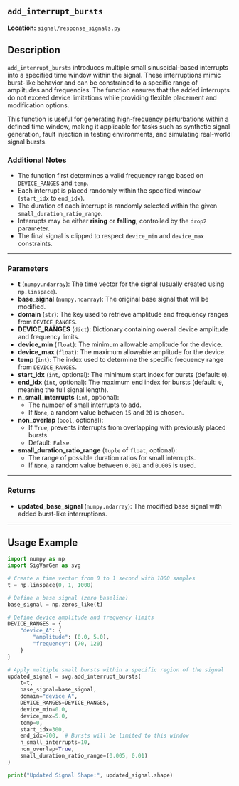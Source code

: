 ## `add_interrupt_bursts`

**Location:** `signal/response_signals.py`

## Description

`add_interrupt_bursts` introduces multiple small sinusoidal-based interrupts into a specified time window within the signal. These interruptions mimic burst-like behavior and can be constrained to a specific range of amplitudes and frequencies. The function ensures that the added interrupts do not exceed device limitations while providing flexible placement and modification options.

This function is useful for generating high-frequency perturbations within a defined time window, making it applicable for tasks such as synthetic signal generation, fault injection in testing environments, and simulating real-world signal bursts.

### Additional Notes

- The function first determines a valid frequency range based on `DEVICE_RANGES` and `temp`.  
- Each interrupt is placed randomly within the specified window (`start_idx` to `end_idx`).  
- The duration of each interrupt is randomly selected within the given `small_duration_ratio_range`.  
- Interrupts may be either **rising** or **falling**, controlled by the `drop2` parameter.  
- The final signal is clipped to respect `device_min` and `device_max` constraints.  

---

### Parameters

- **t** (`numpy.ndarray`): The time vector for the signal (usually created using `np.linspace`).  
- **base_signal** (`numpy.ndarray`): The original base signal that will be modified.  
- **domain** (`str`): The key used to retrieve amplitude and frequency ranges from `DEVICE_RANGES`.  
- **DEVICE_RANGES** (`dict`): Dictionary containing overall device amplitude and frequency limits.  
- **device_min** (`float`): The minimum allowable amplitude for the device.  
- **device_max** (`float`): The maximum allowable amplitude for the device.  
- **temp** (`int`): The index used to determine the specific frequency range from `DEVICE_RANGES`.  
- **start_idx** (`int`, optional): The minimum start index for bursts (default: `0`).  
- **end_idx** (`int`, optional): The maximum end index for bursts (default: `0`, meaning the full signal length).  
- **n_small_interrupts** (`int`, optional):  
  - The number of small interrupts to add.  
  - If `None`, a random value between `15` and `20` is chosen.  
- **non_overlap** (`bool`, optional):  
  - If `True`, prevents interrupts from overlapping with previously placed bursts.  
  - Default: `False`.  
- **small_duration_ratio_range** (`tuple` of `float`, optional):  
  - The range of possible duration ratios for small interrupts.  
  - If `None`, a random value between `0.001` and `0.005` is used.  

---

### Returns

- **updated_base_signal** (`numpy.ndarray`): The modified base signal with added burst-like interruptions.  

---

## Usage Example

```python
import numpy as np
import SigVarGen as svg

# Create a time vector from 0 to 1 second with 1000 samples
t = np.linspace(0, 1, 1000)

# Define a base signal (zero baseline)
base_signal = np.zeros_like(t)

# Define device amplitude and frequency limits
DEVICE_RANGES = {
    "device_A": {
        "amplitude": (0.0, 5.0),
        "frequency": (70, 120)
    }
}

# Apply multiple small bursts within a specific region of the signal
updated_signal = svg.add_interrupt_bursts(
    t=t,
    base_signal=base_signal,
    domain="device_A",
    DEVICE_RANGES=DEVICE_RANGES,
    device_min=0.0,
    device_max=5.0,
    temp=0,
    start_idx=300,
    end_idx=700,  # Bursts will be limited to this window
    n_small_interrupts=10,
    non_overlap=True,
    small_duration_ratio_range=(0.005, 0.01)
)

print("Updated Signal Shape:", updated_signal.shape)
```
